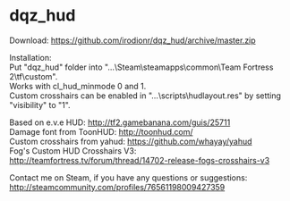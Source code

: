 # dqz_hud
Download: https://github.com/irodionr/dqz_hud/archive/master.zip

Installation:  
Put "dqz_hud" folder into "...\Steam\steamapps\common\Team Fortress 2\tf\custom\".  
Works with cl_hud_minmode 0 and 1.  
Custom crosshairs can be enabled in "...\scripts\hudlayout.res" by setting "visibility" to "1".

Based on e.v.e HUD: http://tf2.gamebanana.com/guis/25711  
Damage font from ToonHUD: http://toonhud.com/  
Custom crosshairs from yahud: https://github.com/whayay/yahud  
Fog's Custom HUD Crosshairs V3: http://teamfortress.tv/forum/thread/14702-release-fogs-crosshairs-v3  

Contact me on Steam, if you have any questions or suggestions: http://steamcommunity.com/profiles/76561198009427359  

